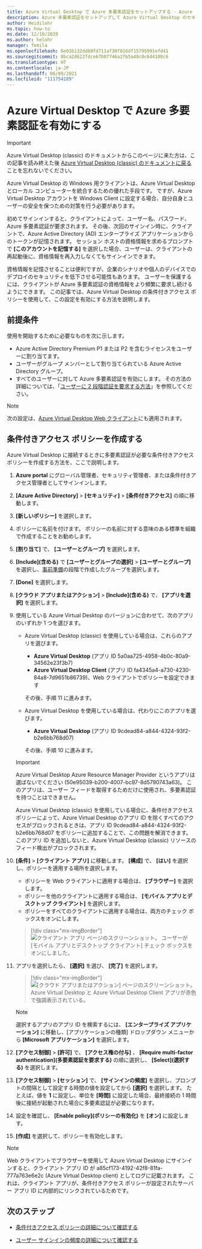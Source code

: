 ```yaml
---
title: Azure Virtual Desktop で Azure 多要素認証をセットアップする - Azure
description: Azure 多要素認証をセットアップして Azure Virtual Desktop のセキュリティを高める方法。
author: Heidilohr
ms.topic: how-to
ms.date: 12/10/2020
ms.author: helohr
manager: femila
ms.openlocfilehash: 6e01b132dd68fd711af30f816df15795991efd41
ms.sourcegitcommit: 8bca2d622fdce67b07746a2fb5a40c0c644100c6
ms.translationtype: HT
ms.contentlocale: ja-JP
ms.lasthandoff: 06/09/2021
ms.locfileid: "111754189"
---
```

# <a name="enable-azure-multifactor-authentication-for-azure-virtual-desktop"></a>Azure Virtual Desktop で Azure 多要素認証を有効にする

>[!IMPORTANT]
> Azure Virtual Desktop (classic) のドキュメントからこのページに来た方は、この記事を読み終えた後 [Azure Virtual Desktop (classic) のドキュメントに戻る](./virtual-desktop-fall-2019/tenant-setup-azure-active-directory.md)ことを忘れないでください。

Azure Virtual Desktop の Windows 用クライアントは、Azure Virtual Desktop とローカル コンピューターを統合するための優れた手段です。 ですが、Azure Virtual Desktop アカウントを Windows Client に設定する場合、自分自身とユーザーの安全を保つための対策を行う必要があります。

初めてサインインすると、クライアントによって、ユーザー名、パスワード、Azure 多要素認証が要求されます。 その後、次回のサインイン時に、クライアントで、Azure Active Directory (AD) エンタープライズ アプリケーションからのトークンが記憶されます。 セッション ホストの資格情報を求めるプロンプトで **[このアカウントを記憶する]** を選択した場合、ユーザーは、クライアントの再起動後に、資格情報を再入力しなくてもサインインできます。

資格情報を記憶させることは便利ですが、企業のシナリオや個人のデバイスでのデプロイのセキュリティを低下させる可能性もあります。 ユーザーを保護するには、クライアントが Azure 多要素認証の資格情報をより頻繁に要求し続けるようにできます。 この記事では、Azure Virtual Desktop の条件付きアクセス ポリシーを使用して、この設定を有効にする方法を説明します。

## <a name="prerequisites"></a>前提条件

使用を開始するために必要なものを次に示します。

- Azure Active Directory Premium P1 または P2 を含むライセンスをユーザーに割り当てます。
- ユーザーがグループ メンバーとして割り当てられている Azure Active Directory グループ。
- すべてのユーザーに対して Azure 多要素認証を有効にします。 その方法の詳細については、「[ユーザーに 2 段階認証を要求する方法](../active-directory/authentication/howto-mfa-userstates.md#view-the-status-for-a-user)」を参照してください。

> [!NOTE]
> 次の設定は、[Azure Virtual Desktop Web クライアント](https://rdweb.wvd.microsoft.com/arm/webclient/index.html)にも適用されます。

## <a name="create-a-conditional-access-policy"></a>条件付きアクセス ポリシーを作成する

Azure Virtual Desktop に接続するときに多要素認証が必要な条件付きアクセス ポリシーを作成する方法を、ここで説明します。

1. **Azure portal** にグローバル管理者、セキュリティ管理者、または条件付きアクセス管理者としてサインインします。
2. **[Azure Active Directory]**  >  **[セキュリティ]**  >  **[条件付きアクセス]** の順に移動します。
3. **[新しいポリシー]** を選択します。
4. ポリシーに名前を付けます。 ポリシーの名前に対する意味のある標準を組織で作成することをお勧めします。
5. **[割り当て]** で、 **[ユーザーとグループ]** を選択します。
6. **[Include]\(含める\)** で **[ユーザーとグループの選択]**  >  **[ユーザーとグループ]** を選択し、[事前準備](#prerequisites)の段階で作成したグループを選択します。
7. **[Done]** を選択します。
8. **[クラウド アプリまたはアクション]**  >  **[Include]\(含める\)** で、 **[アプリを選択]** を選択します。
9. 使用している Azure Virtual Desktop のバージョンに合わせて、次のアプリのいずれか 1 つを選びます。
   
   - Azure Virtual Desktop (classic) を使用している場合は、これらのアプリを選びます。
       
       - **Azure Virtual Desktop** (アプリ ID 5a0aa725-4958-4b0c-80a9-34562e23f3b7)
       - **Azure Virtual Desktop Client** (アプリ ID fa4345a4-a730-4230-84a8-7d9651b86739)、Web クライアントでポリシーを設定できます
       
        その後、手順 11 に進みます。

   - Azure Virtual Desktop を使用している場合は、代わりにこのアプリを選びます。
       
       -  **Azure Virtual Desktop** (アプリ ID 9cdead84-a844-4324-93f2-b2e6bb768d07)
       
        その後、手順 10 に進みます。

   >[!IMPORTANT]
   > Azure Virtual Desktop Azure Resource Manager Provider というアプリは選ばないでください (50e95039-b200-4007-bc97-8d5790743a63)。 このアプリは、ユーザー フィードを取得するためだけに使用され、多要素認証を持つことはできません。
   > 
   > Azure Virtual Desktop (classic) を使用している場合に、条件付きアクセス ポリシーによって、Azure Virtual Desktop のアプリ ID を除くすべてのアクセスがブロックされるときは、アプリ ID 9cdead84-a844-4324-93f2-b2e6bb768d07 をポリシーに追加することで、この問題を解消できます。 このアプリ ID を追加しないと、Azure Virtual Desktop (classic) リソースのフィード検出がブロックされます。

10. **[条件]**  >  **[クライアント アプリ]** に移動します。 **[構成]** で、 **[はい]** を選択し、ポリシーを適用する場所を選択します。
    
    - ポリシーを Web クライアントに適用する場合は、 **[ブラウザー]** を選択します。
    - ポリシーを他のクライアントに適用する場合は、 **[モバイル アプリとデスクトップ クライアント]** を選択します。
    - ポリシーをすべてのクライアントに適用する場合は、両方のチェック ボックスをオンにします。
   
    > [!div class="mx-imgBorder"]
    > ![クライアント アプリ ページのスクリーンショット。 ユーザーが [モバイル アプリとデスクトップ クライアント] チェック ボックスをオンにしました。](media/select-apply.png)

11. アプリを選択したら、 **[選択]** を選び、 **[完了]** を選択します。

    > [!div class="mx-imgBorder"]
    > ![[クラウド アプリまたはアクション] ページのスクリーンショット。 Azure Virtual Desktop と Azure Virtual Desktop Client アプリが赤色で強調表示されている。](media/cloud-apps-enterprise.png)

    >[!NOTE]
    >選択するアプリのアプリ ID を検索するには、 **[エンタープライズ アプリケーション]** に移動し、[アプリケーションの種類] ドロップダウン メニューから **[Microsoft アプリケーション]** を選択します。

12. **[アクセス制御]**  >  **[許可]** で、 **[アクセス権の付与]** 、 **[Require multi-factor authentication]\(多要素認証を要求する\)** の順に選択し、 **[Select]\(選択する\)** を選択します。
13. **[アクセス制御]**  >  **[セッション]** で、 **[サインインの頻度]** を選択し、プロンプトの間隔として設定する時間の値を設定してから **[選択]** を選択します。 たとえば、値を **1** に設定し、単位を **[時間]** に設定した場合、最終接続の 1 時間後に接続が起動された場合に多要素認証が必要になります。
14. 設定を確認し、 **[Enable policy]\(ポリシーの有効化\)** を **[オン]** に設定します。
15. **[作成]** を選択して、ポリシーを有効化します。

>[!NOTE]
>Web クライアントでブラウザーを使用して Azure Virtual Desktop にサインインすると、クライアント アプリ ID が a85cf173-4192-42f8-81fa-777a763e6e2c (Azure Virtual Desktop client) としてログに記載されます。 これは、クライアント アプリが、条件付きアクセス ポリシーが設定されたサーバー アプリ ID に内部的にリンクされているためです。 

## <a name="next-steps"></a>次のステップ

- [条件付きアクセス ポリシーの詳細について確認する](../active-directory/conditional-access/concept-conditional-access-policies.md)

- [ユーザー サインインの頻度の詳細について確認する](../active-directory/conditional-access/howto-conditional-access-session-lifetime.md#user-sign-in-frequency)
